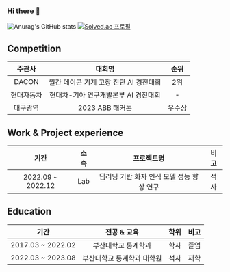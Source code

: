 ### Hi there 👋

![Anurag's GitHub stats](https://github-readme-stats.vercel.app/api?username=KeumjaeYoon&show_icons=true&theme=dark)
[![Solved.ac
프로필](http://mazassumnida.wtf/api/v2/generate_badge?boj=dbswjdgus08)](https://solved.ac/dbswjdgus08)
<!--
[![Top Langs](https://github-readme-stats.vercel.app/api/top-langs/?username=KeumjaeYoon)](https://github.com/KeumjaeYoon/github-readme-stats)
-->  
  
## Competition
| 주관사 | 대회명 | 순위 | 
| :------: | :------:| :------:|
| DACON | 월간 데이콘 기계 고장 진단 AI 경진대회	| 2위 |
| 현대자동차 | 현대차-기아 연구개발본부 AI 경진대회	| - |
| 대구광역 | 2023 ABB 해커톤	| 우수상 |

## Work & Project experience 
| 기간 | 소속 | 프로젝트명 | 비고 |
| :------: | :------: | :------: | :------: |
| 2022.09 ~ 2022.12 | Lab | 딥러닝 기반 화자 인식 모델 성능 향상 연구 | 석사 |

## Education
| 기간 | 전공 & 교육 | 학위 | 비고 |
| :------: | :------: | :------: | :------: |
| 2017.03 ~ 2022.02 | 부산대학교 통계학과 | 학사 | 졸업 |
| 2022.03 ~ 2023.08 | 부산대학교 통계학과 대학원 | 석사 | 재학 |

<!--
**KeumjaeYoon/KeumjaeYoon** is a ✨ _special_ ✨ repository because its `README.md` (this file) appears on your GitHub profile.

Here are some ideas to get you started:

- 🔭 I’m currently working on ...
- 🌱 I’m currently learning ...
- 👯 I’m looking to collaborate on ...
- 🤔 I’m looking for help with ...
- 💬 Ask me about ...
- 📫 How to reach me: ...
- 😄 Pronouns: ...
- ⚡ Fun fact: ...
-->
